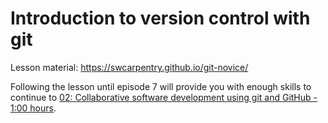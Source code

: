 # Introduction to version control with git
Lesson material: https://swcarpentry.github.io/git-novice/

Following the lesson until episode 7 will provide you with enough skills to continue to 
[02: Collaborative software development using git and GitHub - 1:00 hours](02-git-collaboration/README.md).